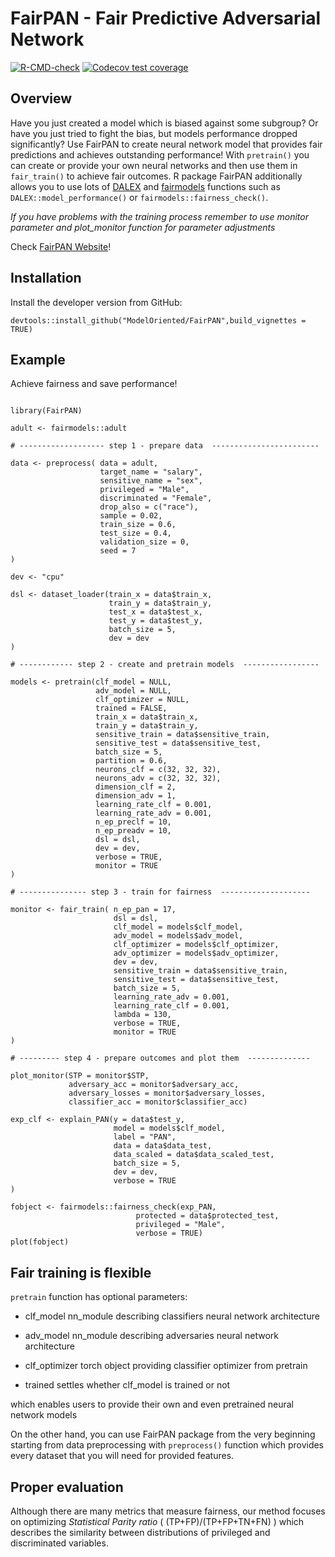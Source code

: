 # FairPAN - Fair Predictive Adversarial Network
<!-- badges: start -->
[![R-CMD-check](https://github.com/ModelOriented/FairPAN/workflows/R-CMD-check/badge.svg)](https://github.com/ModelOriented/FairPAN/actions)
[![Codecov test coverage](https://codecov.io/gh/ModelOriented/FairPAN/branch/master/graph/badge.svg)](https://codecov.io/gh/ModelOriented/FairPAN?branch=master)
<!-- badges: end -->

## Overview

Have you just created a model which is biased against some subgroup? Or have
you just tried to fight the bias, but models performance dropped significantly?
Use FairPAN to create neural network model that provides fair predictions and
achieves outstanding performance! With `pretrain()` you can create or provide
your own neural networks and then use them in `fair_train()` to achieve fair
outcomes. R package FairPAN additionally allows you to use lots of 
[DALEX](https://github.com/ModelOriented/DALEX) 
and [fairmodels](https://github.com/ModelOriented/fairmodels)
functions such as `DALEX::model_performance()` or `fairmodels::fairness_check()`.

*If you have problems with the training process remember to use monitor parameter and plot_monitor function for parameter adjustments*

Check [FairPAN Website](https://modeloriented.github.io/FairPAN/)!

## Installation

Install the developer version from GitHub:

```
devtools::install_github("ModelOriented/FairPAN",build_vignettes = TRUE)
```
## Example

Achieve fairness and save performance!

```

library(FairPAN)

adult <- fairmodels::adult

# ------------------- step 1 - prepare data  ------------------------

data <- preprocess( data = adult,
                    target_name = "salary",
                    sensitive_name = "sex",
                    privileged = "Male",
                    discriminated = "Female",
                    drop_also = c("race"),
                    sample = 0.02,
                    train_size = 0.6,
                    test_size = 0.4,
                    validation_size = 0,
                    seed = 7
)

dev <- "cpu"

dsl <- dataset_loader(train_x = data$train_x,
                      train_y = data$train_y,
                      test_x = data$test_x,
                      test_y = data$test_y,
                      batch_size = 5,
                      dev = dev
)

# ------------ step 2 - create and pretrain models  -----------------

models <- pretrain(clf_model = NULL,
                   adv_model = NULL,
                   clf_optimizer = NULL,
                   trained = FALSE,
                   train_x = data$train_x,
                   train_y = data$train_y,
                   sensitive_train = data$sensitive_train,
                   sensitive_test = data$sensitive_test,
                   batch_size = 5,
                   partition = 0.6,
                   neurons_clf = c(32, 32, 32),
                   neurons_adv = c(32, 32, 32),
                   dimension_clf = 2,
                   dimension_adv = 1,
                   learning_rate_clf = 0.001,
                   learning_rate_adv = 0.001,
                   n_ep_preclf = 10,
                   n_ep_preadv = 10,
                   dsl = dsl,
                   dev = dev,
                   verbose = TRUE,
                   monitor = TRUE
)

# --------------- step 3 - train for fairness  --------------------

monitor <- fair_train( n_ep_pan = 17,
                       dsl = dsl,
                       clf_model = models$clf_model,
                       adv_model = models$adv_model, 
                       clf_optimizer = models$clf_optimizer,
                       adv_optimizer = models$adv_optimizer,
                       dev = dev,
                       sensitive_train = data$sensitive_train,
                       sensitive_test = data$sensitive_test,  
                       batch_size = 5,   
                       learning_rate_adv = 0.001,  
                       learning_rate_clf = 0.001, 
                       lambda = 130,
                       verbose = TRUE,
                       monitor = TRUE
)

# --------- step 4 - prepare outcomes and plot them  --------------

plot_monitor(STP = monitor$STP,
             adversary_acc = monitor$adversary_acc,
             adversary_losses = monitor$adversary_losses,
             classifier_acc = monitor$classifier_acc)

exp_clf <- explain_PAN(y = data$test_y,
                       model = models$clf_model,
                       label = "PAN",
                       data = data$data_test,
                       data_scaled = data$data_scaled_test,
                       batch_size = 5,
                       dev = dev,
                       verbose = TRUE
)

fobject <- fairmodels::fairness_check(exp_PAN,
                            protected = data$protected_test,
                            privileged = "Male",
                            verbose = TRUE)
plot(fobject)

```

## Fair training is flexible

`pretrain` function has optional parameters:

* clf_model      nn_module describing classifiers neural network architecture

* adv_model      nn_module describing adversaries neural network architecture

* clf_optimizer  torch object providing classifier optimizer from pretrain

* trained        settles whether clf_model is trained or not

which enables users to provide their own and even pretrained neural network
models

On the other hand, you can use FairPAN package from the very beginning starting
from data preprocessing with `preprocess()` function which provides every
dataset that you will need for provided features.

## Proper evaluation

Although there are many metrics that measure fairness, our method focuses
on optimizing *Statistical Parity ratio* ( (TP+FP)/(TP+FP+TN+FN) ) which 
describes the similarity between distributions of privileged and discriminated 
variables.
